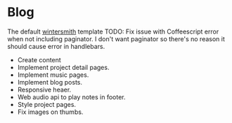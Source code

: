 
# Blog

The default [wintersmith](https://github.com/jnordberg/wintersmith) template
TODO: 
Fix issue with Coffeescript error when not including paginator. I don't want paginator so there's no reason it should cause error in handlebars.
- Create content
- Implement project detail pages.
- Implement music pages.
- Implement blog posts.
- Responsive heaer.
- Web audio api to play notes in footer.
- Style project pages.
- Fix images on thumbs.
